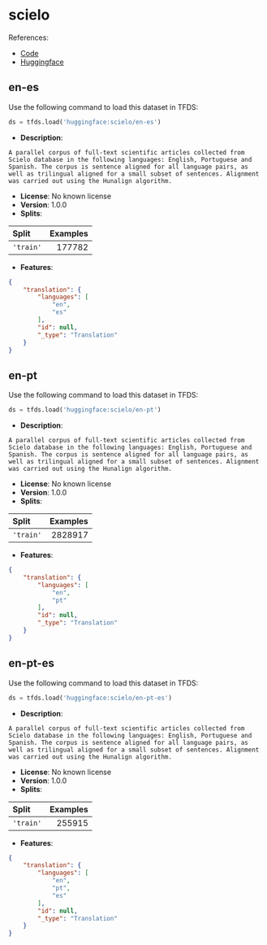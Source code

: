 # scielo

References:

*   [Code](https://github.com/huggingface/datasets/blob/master/datasets/scielo)
*   [Huggingface](https://huggingface.co/datasets/scielo)


## en-es


Use the following command to load this dataset in TFDS:

```python
ds = tfds.load('huggingface:scielo/en-es')
```

*   **Description**:

```
A parallel corpus of full-text scientific articles collected from Scielo database in the following languages: English, Portuguese and Spanish. The corpus is sentence aligned for all language pairs, as well as trilingual aligned for a small subset of sentences. Alignment was carried out using the Hunalign algorithm.
```

*   **License**: No known license
*   **Version**: 1.0.0
*   **Splits**:

Split  | Examples
:----- | -------:
`'train'` | 177782

*   **Features**:

```json
{
    "translation": {
        "languages": [
            "en",
            "es"
        ],
        "id": null,
        "_type": "Translation"
    }
}
```



## en-pt


Use the following command to load this dataset in TFDS:

```python
ds = tfds.load('huggingface:scielo/en-pt')
```

*   **Description**:

```
A parallel corpus of full-text scientific articles collected from Scielo database in the following languages: English, Portuguese and Spanish. The corpus is sentence aligned for all language pairs, as well as trilingual aligned for a small subset of sentences. Alignment was carried out using the Hunalign algorithm.
```

*   **License**: No known license
*   **Version**: 1.0.0
*   **Splits**:

Split  | Examples
:----- | -------:
`'train'` | 2828917

*   **Features**:

```json
{
    "translation": {
        "languages": [
            "en",
            "pt"
        ],
        "id": null,
        "_type": "Translation"
    }
}
```



## en-pt-es


Use the following command to load this dataset in TFDS:

```python
ds = tfds.load('huggingface:scielo/en-pt-es')
```

*   **Description**:

```
A parallel corpus of full-text scientific articles collected from Scielo database in the following languages: English, Portuguese and Spanish. The corpus is sentence aligned for all language pairs, as well as trilingual aligned for a small subset of sentences. Alignment was carried out using the Hunalign algorithm.
```

*   **License**: No known license
*   **Version**: 1.0.0
*   **Splits**:

Split  | Examples
:----- | -------:
`'train'` | 255915

*   **Features**:

```json
{
    "translation": {
        "languages": [
            "en",
            "pt",
            "es"
        ],
        "id": null,
        "_type": "Translation"
    }
}
```



